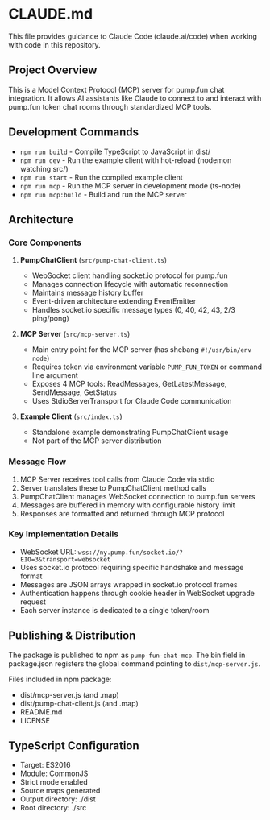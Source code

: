 # CLAUDE.md

This file provides guidance to Claude Code (claude.ai/code) when working with code in this repository.

## Project Overview

This is a Model Context Protocol (MCP) server for pump.fun chat integration. It allows AI assistants like Claude to connect to and interact with pump.fun token chat rooms through standardized MCP tools.

## Development Commands

- `npm run build` - Compile TypeScript to JavaScript in dist/
- `npm run dev` - Run the example client with hot-reload (nodemon watching src/)
- `npm run start` - Run the compiled example client
- `npm run mcp` - Run the MCP server in development mode (ts-node)
- `npm run mcp:build` - Build and run the MCP server

## Architecture

### Core Components

1. **PumpChatClient** (`src/pump-chat-client.ts`)
   - WebSocket client handling socket.io protocol for pump.fun
   - Manages connection lifecycle with automatic reconnection
   - Maintains message history buffer
   - Event-driven architecture extending EventEmitter
   - Handles socket.io specific message types (0, 40, 42, 43, 2/3 ping/pong)

2. **MCP Server** (`src/mcp-server.ts`)
   - Main entry point for the MCP server (has shebang `#!/usr/bin/env node`)
   - Requires token via environment variable `PUMP_FUN_TOKEN` or command line argument
   - Exposes 4 MCP tools: ReadMessages, GetLatestMessage, SendMessage, GetStatus
   - Uses StdioServerTransport for Claude Code communication

3. **Example Client** (`src/index.ts`)
   - Standalone example demonstrating PumpChatClient usage
   - Not part of the MCP server distribution

### Message Flow

1. MCP Server receives tool calls from Claude Code via stdio
2. Server translates these to PumpChatClient method calls
3. PumpChatClient manages WebSocket connection to pump.fun servers
4. Messages are buffered in memory with configurable history limit
5. Responses are formatted and returned through MCP protocol

### Key Implementation Details

- WebSocket URL: `wss://ny.pump.fun/socket.io/?EIO=3&transport=websocket`
- Uses socket.io protocol requiring specific handshake and message format
- Messages are JSON arrays wrapped in socket.io protocol frames
- Authentication happens through cookie header in WebSocket upgrade request
- Each server instance is dedicated to a single token/room

## Publishing & Distribution

The package is published to npm as `pump-fun-chat-mcp`. The bin field in package.json registers the global command pointing to `dist/mcp-server.js`.

Files included in npm package:
- dist/mcp-server.js (and .map)
- dist/pump-chat-client.js (and .map)
- README.md
- LICENSE

## TypeScript Configuration

- Target: ES2016
- Module: CommonJS
- Strict mode enabled
- Source maps generated
- Output directory: ./dist
- Root directory: ./src